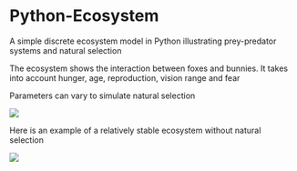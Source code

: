 # Python-Ecosystem
A simple discrete ecosystem model in Python illustrating prey-predator systems and natural selection

The ecosystem shows the interaction between foxes and bunnies. It takes into account hunger, age, reproduction, vision range and fear

Parameters can vary to simulate natural selection

![](naturalSelection.gif)

Here is an example of a relatively stable ecosystem without natural selection

![](stableEcosystem.gif)
